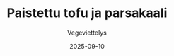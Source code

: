 ---
title: "Paistettu tofu ja parsakaali"
image: "https://vegaanibotti.lauravuo.me/2025/09/2025-09-10_small.png"
date: 2025-09-10
receipt_url: "https://vegeviettelys.fi/paistettu-tofu-ja-parsakaali/"
author: "Vegeviettelys"
---